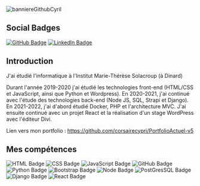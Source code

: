 


![banniereGithubCyril](https://user-images.githubusercontent.com/72859141/137271966-c35ad8f4-f7bc-4f7b-907b-a039f7764640.PNG)


## Social Badges

[![GitHub Badge](https://img.shields.io/badge/GitHub-100000?style=for-the-badge&logo=github&logoColor=white)](https://github.com/corsairecypri)
[![LinkedIn Badge](https://img.shields.io/badge/LinkedIn-0077B5?style=for-the-badge&logo=linkedin&logoColor=white)](https://www.linkedin.com/in/cyril-prigent/)


## Introduction

J'ai étudié l'informatique à l'Institut Marie-Thérèse Solacroup (à Dinard)

Durant l'année 2019-2020 j'ai étudié les technologies front-end (HTML/CSS et JavaScript, ainsi que Python et Wordpress).
En 2020-2021, j'ai continué avec l'étude des technologies back-end (Node JS, SQL, Strapi et Django).
En 2021-2022, j'ai d'abord étudié Docker, PHP et l'architecture MVC. J'ai ensuite continué avec un projet React et 
la réalisation d'un stage WordPress avec l'éditeur Divi.

Lien vers mon portfolio : https://github.com/corsairecypri/PortfolioActuel-v5



## Mes compétences
![HTML Badge](https://img.shields.io/badge/HTML5-E34F26?style=for-the-badge&logo=html5&logoColor=white)
![CSS Badge](https://img.shields.io/badge/CSS3-1572B6?style=for-the-badge&logo=css3&logoColor=white)
![JavaScript Badge](https://img.shields.io/badge/JavaScript-F7DF1E?style=for-the-badge&logo=javascript&logoColor=black)
![GitHub Badge](https://img.shields.io/badge/GitHub-100000?style=for-the-badge&logo=github&logoColor=white)
![Python Badge](https://img.shields.io/badge/Python-14354C?style=for-the-badge&logo=python&logoColor=white)
![Bootstrap Badge](https://img.shields.io/badge/Bootstrap-563D7C?style=for-the-badge&logo=bootstrap&logoColor=white)
![Node Badge](https://img.shields.io/badge/Node.js-43853D?style=for-the-badge&logo=node.js&logoColor=white)
![PostGresSQL Badge](https://img.shields.io/badge/PostgreSQL-316192?style=for-the-badge&logo=postgresql&logoColor=white)
![Django Badge](https://img.shields.io/badge/Django-092E20?style=for-the-badge&logo=django&logoColor=white)
![React Badge](https://img.shields.io/badge/React-20232A?style=for-the-badge&logo=react&logoColor=61DAFB)


